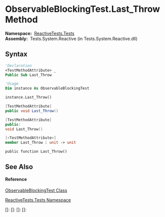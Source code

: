 # ObservableBlockingTest.Last\_Throw Method

**Namespace:**  [ReactiveTests.Tests](ReactiveTests.Tests\ReactiveTests.Tests.md)  
**Assembly:**  Tests.System.Reactive (in Tests.System.Reactive.dll)

## Syntax

```vb
'Declaration
<TestMethodAttribute> _
Public Sub Last_Throw
```

```vb
'Usage
Dim instance As ObservableBlockingTest

instance.Last_Throw()
```

```csharp
[TestMethodAttribute]
public void Last_Throw()
```

```c++
[TestMethodAttribute]
public:
void Last_Throw()
```

```fsharp
[<TestMethodAttribute>]
member Last_Throw : unit -> unit 
```

```jscript
public function Last_Throw()
```

## See Also

#### Reference

[ObservableBlockingTest Class](ObservableBlockingTest\ObservableBlockingTest.md)

[ReactiveTests.Tests Namespace](ReactiveTests.Tests\ReactiveTests.Tests.md)

[]: 
[]: 
[]: 
[]: 